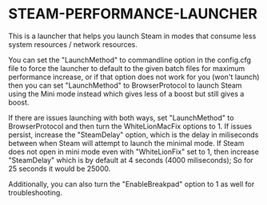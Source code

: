 # STEAM-PERFORMANCE-LAUNCHER
This is a launcher that helps you launch Steam in modes that consume less system resources / network resources.

You can set the "LaunchMethod" to commandline option in the config.cfg file to force the launcher to default to the given batch files for maximum performance increase, or if that option does not work for you (won't launch) then you can set "LaunchMethod" to BrowserProtocol to launch Steam using the Mini mode instead which gives less of a boost but still gives a boost.


If there are issues launching with both ways, set "LaunchMethod" to BrowserProtocol and then turn the WhiteLionMacFix options to 1. If issues persist, increase the "SteamDelay" option, which is the delay in miliseconds between when Steam will attempt to launch the minimal mode. If Steam does not open in mini mode even with "WhiteLionFix" set to 1, then increase "SteamDelay" which is by default at 4 seconds (4000 miliseconds); So for 25 seconds it would be 25000.


Additionally, you can also turn the "EnableBreakpad" option to 1 as well for troubleshooting.
